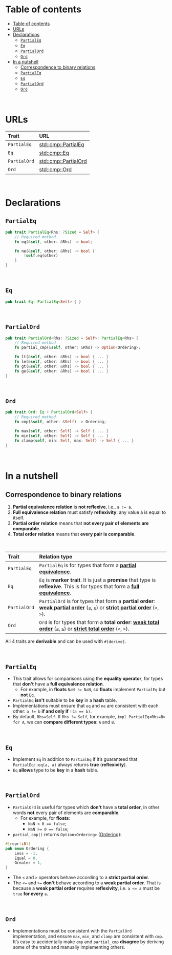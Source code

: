 # Table of contents
- [Table of contents](#table-of-contents)
- [URLs](#urls)
- [Declarations](#declarations)
  - [`PartialEq`](#partialeq)
  - [`Eq`](#eq)
  - [`PartialOrd`](#partialord)
  - [`Ord`](#ord)
- [In a nutshell](#in-a-nutshell)
  - [Correspondence to binary relations](#correspondence-to-binary-relations)
  - [`PartialEq`](#partialeq-1)
  - [`Eq`](#eq-1)
  - [`PartialOrd`](#partialord-1)
  - [`Ord`](#ord-1)

<br>

# URLs
|Trait|URL|
|:----|:------------|
|`PartialEq`|[std::cmp::PartialEq](https://doc.rust-lang.org/std/cmp/trait.PartialEq.html)|
|`Eq`|[std::cmp::Eq](https://doc.rust-lang.org/std/cmp/trait.Eq.html)|
|`PartialOrd`|[std::cmp::PartialOrd](https://doc.rust-lang.org/std/cmp/trait.PartialOrd.html)|
|`Ord`|[std::cmp::Ord](https://doc.rust-lang.org/std/cmp/trait.Ord.html)|

<br>

# Declarations
## `PartialEq`
```rust
pub trait PartialEq<Rhs: ?Sized = Self> {
    // Required method
    fn eq(&self, other: &Rhs) -> bool;

    fn ne(&self, other: &Rhs) -> bool {
        !self.eq(other)
    }
}
```

<br>

## `Eq`
```rust
pub trait Eq: PartialEq<Self> { }
```

<br>

## `PartialOrd`
```rust
pub trait PartialOrd<Rhs: ?Sized = Self>: PartialEq<Rhs> {
    // Required method
    fn partial_cmp(&self, other: &Rhs) -> Option<Ordering>;

    fn lt(&self, other: &Rhs) -> bool { ... }
    fn le(&self, other: &Rhs) -> bool { ... }
    fn gt(&self, other: &Rhs) -> bool { ... }
    fn ge(&self, other: &Rhs) -> bool { ... }
}
```

<br>

## `Ord`
```rust
pub trait Ord: Eq + PartialOrd<Self> {
    // Required method
    fn cmp(&self, other: &Self) -> Ordering;

    fn max(self, other: Self) -> Self { ... }
    fn min(self, other: Self) -> Self { ... }
    fn clamp(self, min: Self, max: Self) -> Self { ... }
}
```

<br>

# In a nutshell
## Correspondence to binary relations
1. **Partial equivalence relation** is **not reflexive**, i.e., `a != a`.
2. **Full equivalence relation** must satisfy **reflexivity**: any value a is equal to itself.
3. **Partial order relation** means that **not every pair of elements are comparable**.
4. **Total order relation** means that **every pair is comparable**.

<br>

|Trait|Relation type|
|:----|:------------|
|`PartialEq`|`PartialEq` is for types that form a [**partial equivalence**](https://github.com/carmenere/easy-math/blob/main/set-theory/binary-relations.md#partial-equivalence-relation).|
|`Eq`|`Eq` is **marker trait**. It is just a **promise** that type is **reflexive**. This is for types that form a [**full equivalence**](https://github.com/carmenere/easy-math/blob/main/set-theory/binary-relations.md#equivalence-relation).|
|`PartialOrd`|`PartialOrd` is for types that form a **partial order**: [**weak partial order**](https://github.com/carmenere/easy-math/blob/main/set-theory/binary-relations.md#weak-partial-order-or-just-partial-order-) (`≤`, `≥`) or [**strict partial order**](https://github.com/carmenere/easy-math/blob/main/set-theory/binary-relations.md#strict-partial-order-) (`<`, `>`).|
|`Ord`|`Ord` is for types that form a **total order**: [**weak total order**](https://github.com/carmenere/easy-math/blob/main/set-theory/binary-relations.md#weak-total-order-or-just-total-order-) (`≤`, `≥`) or  [**strict total order**](https://github.com/carmenere/easy-math/blob/main/set-theory/binary-relations.md#strict-total-order-) (`<`, `>`).|

All 4 traits are **derivable** and can be used with `#[derive]`.

<br>

## `PartialEq`
- This trait allows for comparisons using the **equality operator**, for types that **don't** have a **full equivalence relation**.
  - For example, in **floats** `NaN != NaN`, so **floats** implement `PartialEq` but **not** `Eq`.
- `PartialEq` **isn't** suitable to be **key** in a **hash** table.
- Implementations must ensure that `eq` and `ne` are consistent with each other: `a != b` **if and only if** `!(a == b)`.
- By default, `Rhs=Self`. If `Rhs != Self`, for example, `impl PartialEq<Rhs=B> for A`, we can **compare different types**: `A` and `B`.

<br>

## `Eq`
- Implement `Eq` in addition to `PartialEq` if it’s guaranteed that `PartialEq::eq(a, a)` always returns **true** (**reflexivity**).
- `Eq` **allows** type to be **key** in a **hash** table.

<br>

## `PartialOrd`
- `PartialOrd` is useful for types which **don't** have a **total order**, in other words **not** every pair of elements are **comparable**.
  - For example, for **floats**:
    - `NaN < 0 == false`;
    - `NaN >= 0 == false`;
- `partial_cmp()` returns `Option<Ordering>` ([Ordering](https://doc.rust-lang.org/std/cmp/enum.Ordering.html)):
```rust
#[repr(i8)]
pub enum Ordering {
    Less = -1,
    Equal = 0,
    Greater = 1,
}
```
- The `<` and `>` operators behave according to a **strict partial order**.
- The `<=` and `>=` **don't** behave according to a **weak partial order**. That is because a **weak partial order** requires **reflexivity**, i.e. `a <= a` must be `true` **for every** `a`.

<br>

## `Ord`
- Implementations must be consistent with the `PartialOrd` implementation, and ensure `max`, `min`, and `clamp` are consistent with `cmp`. It’s easy to accidentally make `cmp` and `partial_cmp` **disagree** by deriving some of the traits and manually implementing others.